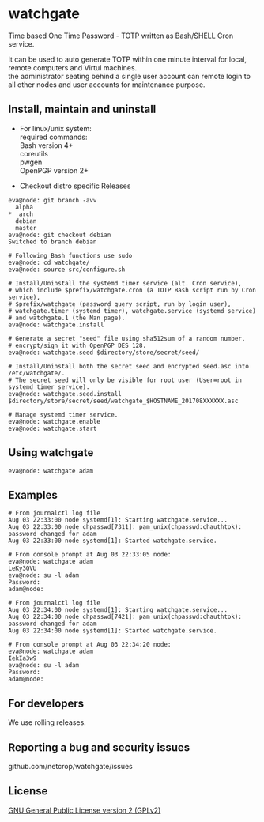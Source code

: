 # watchgate
Time based One Time Password - TOTP written as Bash/SHELL Cron service.  

  It can be used to auto generate TOTP within one minute interval for local, remote computers and Virtul machines.  
the administrator seating behind a single user account can remote login to all other nodes and user accounts for maintenance purpose.  
## Install, maintain and uninstall

* For linux/unix system:  
required commands:  
Bash version 4+  
coreutils  
pwgen  
OpenPGP version 2+  

* Checkout distro specific Releases
```
eva@node: git branch -avv
  alpha
*  arch
  debian
  master
eva@node: git checkout debian
Switched to branch debian

# Following Bash functions use sudo
eva@node: cd watchgate/
eva@node: source src/configure.sh

# Install/Uninstall the systemd timer service (alt. Cron service),
# which include $prefix/watchgate.cron (a TOTP Bash script run by Cron service),
# $prefix/watchgate (password query script, run by login user),
# watchgate.timer (systemd timer), watchgate.service (systemd service)
# and watchgate.1 (the Man page).
eva@node: watchgate.install

# Generate a secret "seed" file using sha512sum of a random number,
# encrypt/sign it with OpenPGP DES 128.
eva@node: watchgate.seed $directory/store/secret/seed/

# Install/Uninstall both the secret seed and encrypted seed.asc into /etc/watchgate/.
# The secret seed will only be visible for root user (User=root in systemd timer service).
eva@node: watchgate.seed.install $directory/store/secret/seed/watchgate_$HOSTNAME_201708XXXXXX.asc

# Manage systemd timer service.
eva@node: watchgate.enable
eva@node: watchgate.start
```
## Using watchgate
```
eva@node: watchgate adam
```
## Examples
```
# From journalctl log file
Aug 03 22:33:00 node systemd[1]: Starting watchgate.service...
Aug 03 22:33:00 node chpasswd[7311]: pam_unix(chpasswd:chauthtok): password changed for adam
Aug 03 22:33:00 node systemd[1]: Started watchgate.service.

# From console prompt at Aug 03 22:33:05 node: 
eva@node: watchgate adam
LeKy3QVU
eva@node: su -l adam
Password:
adam@node:

# From journalctl log file
Aug 03 22:34:00 node systemd[1]: Starting watchgate.service...
Aug 03 22:34:00 node chpasswd[7421]: pam_unix(chpasswd:chauthtok): password changed for adam
Aug 03 22:34:00 node systemd[1]: Started watchgate.service.

# From console prompt at Aug 03 22:34:20 node: 
eva@node: watchgate adam
IekIa3w9
eva@node: su -l adam
Password:
adam@node:
```
## For developers

We use rolling releases.

## Reporting a bug and security issues

github.com/netcrop/watchgate/issues

## License

[GNU General Public License version 2 (GPLv2)](https://github.com/netcrop/watchgate/COPYING)
